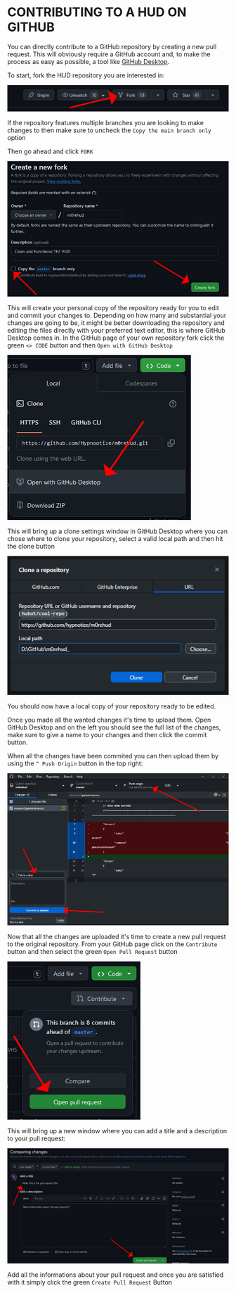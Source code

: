 # CONTRIBUTING TO A HUD ON GITHUB

You can directly contribute to a GitHub repository by creating a new pull request. This will obviously require a GitHub account and, to make the process as easy as possible, a tool like [GitHub Desktop](https://desktop.github.com).

To start, fork the HUD repository you are interested in:

![](../images/github_contributing/github_fork.jpg)

If the repository features multiple branches you are looking to make changes to then make sure to uncheck the `Copy the main branch only` option

Then go ahead and click `FORK`

![](../images/github_contributing/github_fork_settings.jpg)

This will create your personal copy of the repository ready for you to edit and commit your changes to. Depending on how many and substantial your changes are going to be, it might be better downloading the repository and editing the files directly with your preferred text editor, this is where GitHub Desktop comes in. In the GitHub page of your own repository fork click the green `<> CODE` button and then `Open with GitHub Desktop`

![](../images/github_contributing/github_desktop_button.jpg)

This will bring up a clone settings window in GitHub Desktop where you can chose where to clone your repository, select a valid local path and then hit the clone button

![](../images/github_contributing/github_desktop_clone.jpg)

You should now have a local copy of your repository ready to be edited.

Once you made all the wanted changes it's time to upload them. Open GitHub Desktop and on the left you should see the full list of the changes, make sure to give a name to your changes and then click the commit button.

When all the changes have been commited you can then upload them by using the `^ Push Origin` button in the top right:

![](../images/github_contributing/github_desktop_commit.jpg)

Now that all the changes are uploaded it's time to create a new pull request to the original repository. From your GitHub page click on the `Contribute` button and then select the green `Open Pull Request` button

![](../images/github_contributing/github_new_pr.jpg)

This will bring up a new window where you can add a title and a description to your pull request:

![](../images/github_contributing/github_pr.jpg)

Add all the informations about your pull request and once you are satisfied with it simply click the green `Create Pull Request` Button
